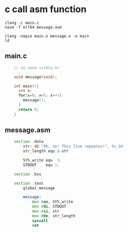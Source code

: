 # c call asm function
    clang -c main.c
    nasm -f elf64 message.asm

    clang -nopie main.o message.o -o main
    ld 

## main.c
```c
    // no need <stdio.h>

    void message(void);

    int main(){
      int x;
      for(x=0; x<5; x++){
        message();
      }
      return 0;
    }
```

## message.asm
```asm
    section .data
        str: db "Oh, no! This line repeates!", 0x_0A
        str_length equ $-str

        SYS_write equ  1;
        STDOUT    equ 1;

    section .bss

    section .text
        global message

        message:
            mov rax, SYS_write
            mov rdi, STDOUT
            mov rsi, str
            mov rdx, str_length
            syscall
            ret
